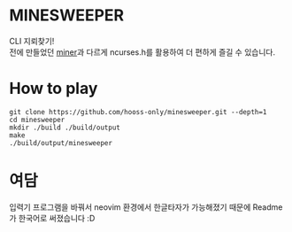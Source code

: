 # MINESWEEPER

CLI 지뢰찾기!<br>
전에 만들었던 [miner](https://github.com/hooss-only/miner/)과 다르게 ncurses.h를 활용하여 더 편하게 즐길 수 있습니다.

# How to play

```
git clone https://github.com/hooss-only/minesweeper.git --depth=1
cd minesweeper
mkdir ./build ./build/output
make
./build/output/minesweeper
```

# 여담

 입력기 프로그램을 바꿔서 neovim 환경에서 한글타자가 가능해졌기 때문에 Readme가 한국어로 써졌습니다 :D

